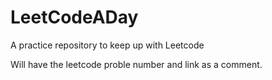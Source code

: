 # LeetCodeADay
A practice repository to keep up with Leetcode

Will have the leetcode proble number and link as a comment.